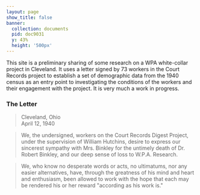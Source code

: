 ```yaml
---
layout: page
show_title: false
banner:
  collection: documents
  pid: doc9031
  y: 43%
  height: '500px'
---
```


This site is a preliminary sharing of some research on a WPA white-collar project in Cleveland. It uses a letter signed by 73 workers in the Court Records project to establish a set of demographic data from the 1940 census as an entry point to investigating the conditions of the workers and their engagement with the project. It is very much a work in progress.

### The Letter

> Cleveland, Ohio  
> April 12, 1940

> We, the undersigned, workers on the Court Records Digest Project, under the supervision of William Hutchins, desire to express our sincerest sympathy with Mrs. Binkley for the untimely death of Dr. Robert Binkley, and our deep sense of loss to W.P.A. Research.

> We, who know no desperate words or acts, no ultimatums, nor any easier alternatives, have, through the greatness of his mind and heart and enthusiasm, been allowed to work with the hope that each may be rendered his or her reward "according as his work is." 
